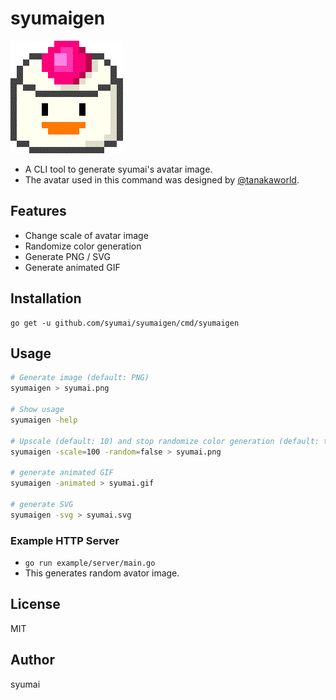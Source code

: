 # syumaigen

![syumai.gif](assets/syumai.gif)

* A CLI tool to generate syumai's avatar image.
* The avatar used in this command was designed by [@tanakaworld](https://github.com/tanakaworld).

## Features

* Change scale of avatar image
* Randomize color generation
* Generate PNG / SVG
* Generate animated GIF

## Installation

```console
go get -u github.com/syumai/syumaigen/cmd/syumaigen
```

## Usage

```sh
# Generate image (default: PNG)
syumaigen > syumai.png

# Show usage
syumaigen -help

# Upscale (default: 10) and stop randomize color generation (default: true)
syumaigen -scale=100 -random=false > syumai.png

# generate animated GIF
syumaigen -animated > syumai.gif

# generate SVG
syumaigen -svg > syumai.svg
```

### Example HTTP Server

* `go run example/server/main.go`
* This generates random avator image.

## License

MIT

## Author

syumai
